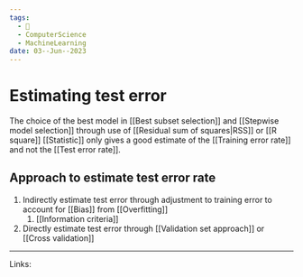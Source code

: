 ```yaml
---
tags:
  - 🌱
  - ComputerScience
  - MachineLearning
date: 03--Jun--2023
---
```


# Estimating test error

The choice of the best model in [[Best subset selection]] and [[Stepwise model selection]] through use of [[Residual sum of squares|RSS]] or [[R square]] [[Statistic]] only gives a good estimate of the [[Training error rate]] and not the [[Test error rate]].
## Approach to estimate test error rate
1. Indirectly estimate test error through adjustment to training error to account for [[Bias]] from [[Overfitting]]
    1. [[Information criteria]]
2. Directly estimate test error through [[Validation set approach]] or [[Cross validation]]


---
Links: 